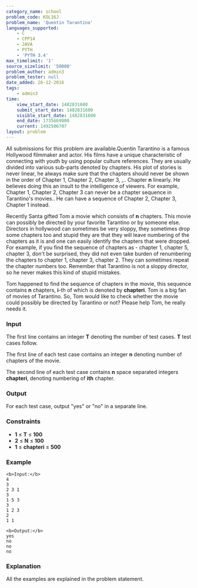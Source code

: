 ```yaml
---
category_name: school
problem_code: KOL16J
problem_name: 'Quentin Tarantino'
languages_supported:
    - C
    - CPP14
    - JAVA
    - PYTH
    - 'PYTH 3.4'
max_timelimit: '1'
source_sizelimit: '50000'
problem_author: admin3
problem_tester: null
date_added: 26-12-2016
tags:
    - admin3
time:
    view_start_date: 1482831600
    submit_start_date: 1482831600
    visible_start_date: 1482831600
    end_date: 1735669800
    current: 1492506707
layout: problem
---
```

All submissions for this problem are available.Quentin Tarantino is a famous Hollywood filmmaker and actor. His films have a unique characteristic of connecting with youth by using popular culture references. They are usually divided into various sub-parts denoted by chapters. His plot of stories is never linear, he always make sure that the chapters should never be shown in the order of Chapter 1, Chapter 2, Chapter 3, ,.. Chapter **n** linearly. He believes doing this an insult to the intelligence of viewers. For example, Chapter 1, Chapter 2, Chapter 3 can never be a chapter sequence in Tarantino's movies.. He can have a sequence of Chapter 2, Chapter 3, Chapter 1 instead.

Recently Santa gifted Tom a movie which consists of **n** chapters. This movie can possibly be directed by your favorite Tarantino or by someone else. Directors in hollywood can sometimes be very sloppy, they sometimes drop some chapters too and stupid they are that they will leave numbering of the chapters as it is and one can easily identify the chapters that were dropped. For example, if you find the sequence of chapters as - chapter 1, chapter 5, chapter 3, don't be surprised, they did not even take burden of renumbering the chapters to chapter 1, chapter 3, chapter 2. They can sometimes repeat the chapter numbers too. Remember that Tarantino is not a sloppy director, so he never makes this kind of stupid mistakes.

Tom happened to find the sequence of chapters in the movie, this sequence contains **n** chapters, **i**-th of which is denoted by **chapteri**. Tom is a big fan of movies of Tarantino. So, Tom would like to check whether the movie could possibly be directed by Tarantino or not? Please help Tom, he really needs it.

### Input

The first line contains an integer **T** denoting the number of test cases. **T** test cases follow.

The first line of each test case contains an integer **n** denoting number of chapters of the movie.

The second line of each test case contains **n** space separated integers **chapteri**, denoting numbering of **ith** chapter.

### Output

For each test case, output "yes" or "no" in a separate line.

### Constraints

- **1** ≤ **T** ≤ **100**
- **2** ≤ **N** ≤ **100**
- **1** ≤ **chapteri** ≤ **500**

### Example

```
<b>Input:</b>
4
3
2 3 1
3
1 5 3
3
1 2 3
2
1 1

<b>Output:</b>
yes
no
no
no

```
### Explanation

All the examples are explained in the problem statement.